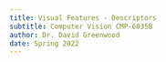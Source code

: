 ```yaml
---
title: Visual Features - Descriptors
subtitle: Computer Vision CMP-6035B
author: Dr. David Greenwood
date: Spring 2022
---
```

